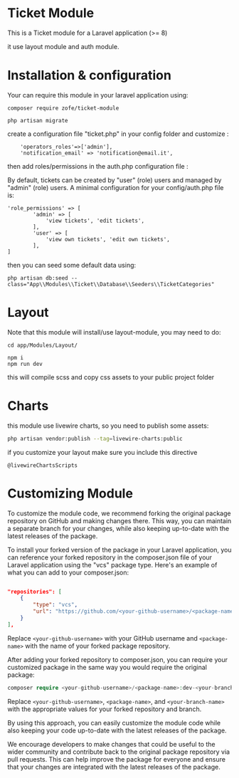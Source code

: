 # Ticket Module

This is a Ticket module for a Laravel application (>= 8) 

it use layout module and auth module.



# Installation & configuration

Your can require this module in your laravel application using:
```
composer require zofe/ticket-module

php artisan migrate 
```

create a configuration file "ticket.php" in your config folder and customize :
```
    'operators_roles'=>['admin'],
    'notification_email' => 'notification@email.it',
```

then add roles/permissions in the auth.php configuration file :

By default, tickets can be created by "user" (role) users and managed by "admin" (role) users. 
A minimal configuration for your config/auth.php file is:

```
'role_permissions' => [
        'admin' => [
            'view tickets', 'edit tickets',
        ],
        'user' => [
            'view own tickets', 'edit own tickets',
        ],
]
```

then you can seed some default data using:

```
php artisan db:seed --class="App\\Modules\\Ticket\\Database\\Seeders\\TicketCategories"
```


# Layout

Note that this module will install/use layout-module, you may need to do:

```
cd app/Modules/Layout/

npm i
npm run dev
```

this will compile scss and copy css assets to your public project folder


# Charts 

this module use livewire charts, so you need to publish some assets:

```bash
php artisan vendor:publish --tag=livewire-charts:public
```

if you customize your layout make sure you include this directive 

```
@livewireChartsScripts
```




# Customizing Module
To customize the module code, we recommend forking the original package repository on GitHub and making changes there. This way, you can maintain a separate branch for your changes, while also keeping up-to-date with the latest releases of the package.

To install your forked version of the package in your Laravel application, you can reference your forked repository in the composer.json file of your Laravel application using the "vcs" package type. Here's an example of what you can add to your composer.json:

```json

"repositories": [
    {
        "type": "vcs",
        "url": "https://github.com/<your-github-username>/<package-name>"
    }
],
```
Replace `<your-github-username>` with your GitHub username and `<package-name>` with the name of your forked package repository.

After adding your forked repository to composer.json, you can require your customized package in the same way you would require the original package:

```php
composer require <your-github-username>/<package-name>:dev-<your-branch-name>
```
Replace `<your-github-username>`, `<package-name>`, and `<your-branch-name>` with the appropriate values for your forked repository and branch.

By using this approach, you can easily customize the module code while also keeping your code up-to-date with the latest releases of the package.

We encourage developers to make changes that could be useful to the wider community and contribute back to the original package repository via pull requests. This can help improve the package for everyone and ensure that your changes are integrated with the latest releases of the package.

